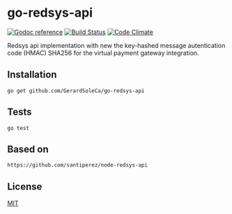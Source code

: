 # go-redsys-api

[![Godoc reference](https://camo.githubusercontent.com/915b7be44ada53c290eb157634330494ebe3e30a/68747470733a2f2f676f646f632e6f72672f6769746875622e636f6d2f676f6c616e672f6764646f3f7374617475732e737667)](https://godoc.org/github.com/GerardSoleCa/go-redsys-api) [![Build Status](https://travis-ci.org/GerardSoleCa/go-redsys-api.svg?branch=master)](https://travis-ci.org/GerardSoleCa/go-redsys-api) [![Code Climate](https://codeclimate.com/github/GerardSoleCa/go-redsys-api/badges/gpa.svg)](https://codeclimate.com/github/GerardSoleCa/go-redsys-api)

Redsys api implementation with new the key-hashed message autentication code (HMAC) SHA256 for the virtual payment gateway integration.

## Installation

	go get github.com/GerardSoleCa/go-redsys-api

## Tests
	
	go test
	
## Based on

    https://github.com/santiperez/node-redsys-api

## License

[MIT](https://github.com/GerardSoleCa/go-redsys-api/blob/master/LICENSE)